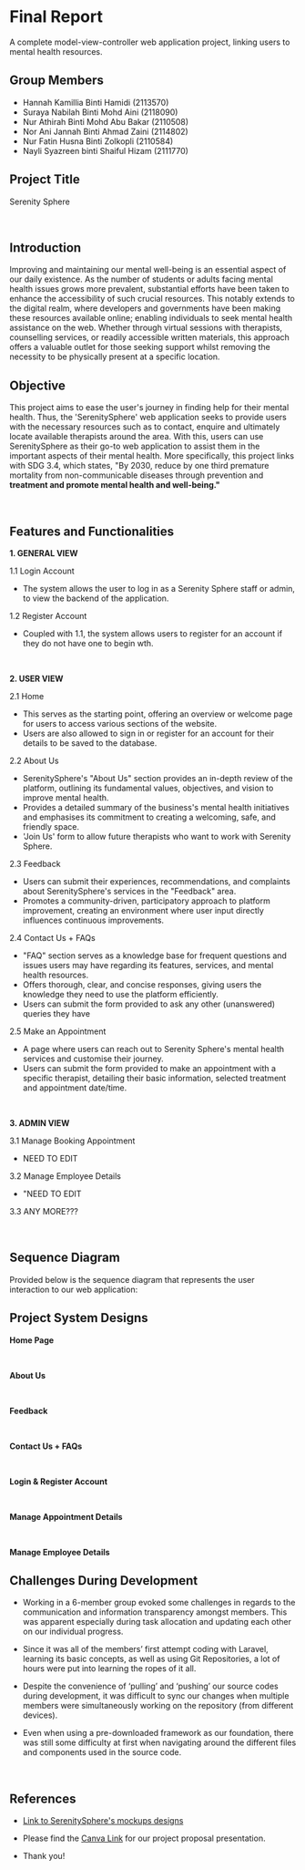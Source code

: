 # Final Report
A complete model-view-controller web application project, linking users to mental health resources.

## Group Members
- Hannah Kamillia Binti Hamidi (2113570)
- Suraya Nabilah Binti Mohd Aini (2118090)
- Nur Athirah Binti Mohd Abu Bakar (2110508)
- Nor Ani Jannah Binti Ahmad Zaini (2114802)
- Nur Fatin Husna Binti Zolkopli (2110584)
- Nayli Syazreen binti Shaiful Hizam (2111770)

## Project Title
Serenity Sphere

<br>

## Introduction
Improving and maintaining our mental well-being is an essential aspect of our daily existence. As the number of students or adults facing mental health issues grows more prevalent, substantial efforts have been taken to enhance the accessibility of such crucial resources. This notably extends to the digital realm, where developers and governments have been making these resources available online; enabling individuals to seek mental health assistance on the web. Whether through virtual sessions with therapists, counselling services, or readily accessible written materials, this approach offers a valuable outlet for those seeking support whilst removing the necessity to be physically present at a specific location.

## Objective
This project aims to ease the user's journey in finding help for their mental health. Thus, the 'SerenitySphere' web application seeks to provide users with the necessary resources such as to contact, enquire and ultimately locate available therapists around the area. With this, users can use SerenitySphere as their go-to web application to assist them in the important aspects of their mental health. More specifically, this project links with SDG 3.4, which states, "By 2030, reduce by one third premature mortality from non-communicable diseases through prevention and **treatment and promote mental health and well-being."**

<br>

## Features and Functionalities

**1. GENERAL VIEW**

1.1 Login Account
- The system allows the user to log in as a Serenity Sphere staff or admin, to view the backend of the application. 

1.2 Register Account
- Coupled with 1.1, the system allows users to register for an account if they do not have one to begin wth. 

<br>

**2. USER VIEW**

2.1  Home
- This serves as the starting point, offering an overview or welcome page for users to access various sections of the website.
- Users are also allowed to sign in or register for an account for their details to be saved to the database.

2.2 About Us
- SerenitySphere's "About Us" section provides an in-depth review of the platform, outlining its fundamental values, objectives, and vision to improve mental health.
- Provides a detailed summary of the business's mental health initiatives and emphasises its commitment to creating a welcoming, safe, and friendly space.
- 'Join Us' form to allow future therapists who want to work with Serenity Sphere.

2.3 Feedback
- Users can submit their experiences, recommendations, and complaints about SerenitySphere's services in the "Feedback" area.
- Promotes a community-driven, participatory approach to platform improvement, creating an environment where user input directly influences continuous improvements.

2.4 Contact Us + FAQs
- "FAQ" section serves as a knowledge base for frequent questions and issues users may have regarding its features, services, and mental health resources.
- Offers thorough, clear, and concise responses, giving users the knowledge they need to use the platform efficiently.
- Users can submit the form provided to ask any other (unanswered) queries they have

2.5 Make an Appointment
- A page where users can reach out to Serenity Sphere's mental health services and customise their journey. 
- Users can submit the form provided to make an appointment with a specific therapist, detailing their basic information, selected treatment and appointment date/time.

<br>

**3. ADMIN VIEW**

3.1 Manage Booking Appointment
- NEED TO EDIT

3.2 Manage Employee Details
- "NEED TO EDIT

3.3 ANY MORE???

<br>

## Sequence Diagram
Provided below is the sequence diagram that represents the user interaction to our web application:


<be>

## Project System Designs
**Home Page**




<br>

**About Us**



<br>

**Feedback**


<br>

**Contact Us + FAQs**

<br>

**Login & Register Account**

<br>

**Manage Appointment Details**


<br>

**Manage Employee Details**



## Challenges During Development

- Working in a 6-member group evoked some challenges in regards to the communication and information transparency amongst members. This was apparent especially during task allocation and updating each other on our individual progress.

- Since it was all of the members’ first attempt coding with Laravel, learning its basic concepts, as well as using Git Repositories, a lot of hours were put into learning the ropes of it all. 

- Despite the convenience of ‘pulling’ and ‘pushing’ our source codes during development, it was difficult to sync our changes when multiple members were simultaneously working on the repository (from different devices). 

- Even when using a pre-downloaded framework as our foundation, there was still some difficulty at first when navigating around the different files and components used in the source code.


<br>

## References
- [Link to SerenitySphere's mockups designs](https://app.moqups.com/hsclsyoetv4F2fOAV9F0loAX2XSJlMCd/view/page/ad96b0eab](https://app.moqups.com/hsclsyoetv4F2fOAV9F0loAX2XSJlMCd/view/page/a54eb25ae))

- Please find the [Canva Link](https://www.canva.com/design/DAF4au77aAg/SvurdfBeFNhwF4VT1-EWAQ/edit?utm_content=DAF4au77aAg&utm_campaign=designshare&utm_medium=link2&utm_source=sharebutton) for our project proposal presentation.

- Thank you!
